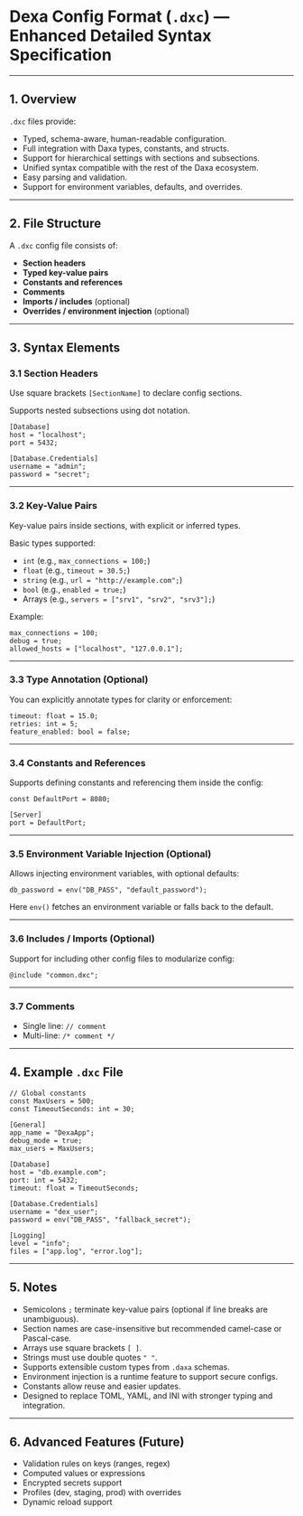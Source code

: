 # Dexa Config Format (`.dxc`) — Enhanced Detailed Syntax Specification

---

## 1. Overview

`.dxc` files provide:

* Typed, schema-aware, human-readable configuration.
* Full integration with Daxa types, constants, and structs.
* Support for hierarchical settings with sections and subsections.
* Unified syntax compatible with the rest of the Daxa ecosystem.
* Easy parsing and validation.
* Support for environment variables, defaults, and overrides.

---

## 2. File Structure

A `.dxc` config file consists of:

* **Section headers**
* **Typed key-value pairs**
* **Constants and references**
* **Comments**
* **Imports / includes** (optional)
* **Overrides / environment injection** (optional)

---

## 3. Syntax Elements

### 3.1 Section Headers

Use square brackets `[SectionName]` to declare config sections.

Supports nested subsections using dot notation.

```dxc
[Database]
host = "localhost";
port = 5432;

[Database.Credentials]
username = "admin";
password = "secret";
```

---

### 3.2 Key-Value Pairs

Key-value pairs inside sections, with explicit or inferred types.

Basic types supported:

* `int` (e.g., `max_connections = 100;`)
* `float` (e.g., `timeout = 30.5;`)
* `string` (e.g., `url = "http://example.com";`)
* `bool` (e.g., `enabled = true;`)
* Arrays (e.g., `servers = ["srv1", "srv2", "srv3"];`)

Example:

```dxc
max_connections = 100;
debug = true;
allowed_hosts = ["localhost", "127.0.0.1"];
```

---

### 3.3 Type Annotation (Optional)

You can explicitly annotate types for clarity or enforcement:

```dxc
timeout: float = 15.0;
retries: int = 5;
feature_enabled: bool = false;
```

---

### 3.4 Constants and References

Supports defining constants and referencing them inside the config:

```dxc
const DefaultPort = 8080;

[Server]
port = DefaultPort;
```

---

### 3.5 Environment Variable Injection (Optional)

Allows injecting environment variables, with optional defaults:

```dxc
db_password = env("DB_PASS", "default_password");
```

Here `env()` fetches an environment variable or falls back to the default.

---

### 3.6 Includes / Imports (Optional)

Support for including other config files to modularize config:

```dxc
@include "common.dxc";
```

---

### 3.7 Comments

* Single line: `// comment`
* Multi-line: `/* comment */`

---

## 4. Example `.dxc` File

```dxc
// Global constants
const MaxUsers = 500;
const TimeoutSeconds: int = 30;

[General]
app_name = "DexaApp";
debug_mode = true;
max_users = MaxUsers;

[Database]
host = "db.example.com";
port: int = 5432;
timeout: float = TimeoutSeconds;

[Database.Credentials]
username = "dex_user";
password = env("DB_PASS", "fallback_secret");

[Logging]
level = "info";
files = ["app.log", "error.log"];
```

---

## 5. Notes

* Semicolons `;` terminate key-value pairs (optional if line breaks are unambiguous).
* Section names are case-insensitive but recommended camel-case or Pascal-case.
* Arrays use square brackets `[ ]`.
* Strings must use double quotes `" "`.
* Supports extensible custom types from `.daxa` schemas.
* Environment injection is a runtime feature to support secure configs.
* Constants allow reuse and easier updates.
* Designed to replace TOML, YAML, and INI with stronger typing and integration.

---

## 6. Advanced Features (Future)

* Validation rules on keys (ranges, regex)
* Computed values or expressions
* Encrypted secrets support
* Profiles (dev, staging, prod) with overrides
* Dynamic reload support

